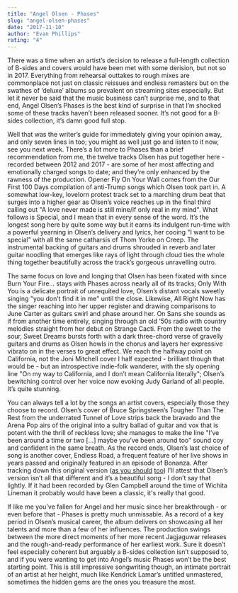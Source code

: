 ```yaml
---
title: "Angel Olsen - Phases"
slug: "angel-olsen-phases"
date: "2017-11-10"
author: "Evan Phillips"
rating: "4"
---
```


There was a time when an artist’s decision to release a full-length collection of B-sides and covers would have been met with some derision, but not so in 2017. Everything from rehearsal outtakes to rough mixes are commonplace not just on classic reissues and endless remasters but on the swathes of ‘deluxe’ albums so prevalent on streaming sites especially. But let it never be said that the music business can’t surprise me, and to that end, Angel Olsen’s Phases is the best kind of surprise in that I’m shocked some of these tracks haven’t been released sooner. It’s not good for a B-sides collection, it’s damn good full stop.

Well that was the writer’s guide for immediately giving your opinion away, and only seven lines in too; you might as well just go and listen to it now, see you next week. There’s a lot more to Phases than a brief recommendation from me, the twelve tracks Olsen has put together here - recorded between 2012 and 2017 - are some of her most affecting and emotionally charged songs to date; and they’re only enhanced by the rawness of the production. Opener Fly On Your Wall comes from the Our First 100 Days compilation of anti-Trump songs which Olsen took part in. A somewhat low-key, lovelorn protest track set to a marching drum beat that surges into a higher gear as Olsen’s voice reaches up in the final third calling out "A love never made is still mine/if only real in my mind". What follows is Special, and I mean that in every sense of the word. It’s the longest song here by quite some way but it earns its indulgent run-time with a powerful yearning in Olsen’s delivery and lyrics, her cooing "I want to be special" with all the same catharsis of Thom Yorke on Creep. The instrumental backing of guitars and drums shrouded in reverb and later guitar noodling that emerges like rays of light through cloud ties the whole thing together beautifully across the track’s gorgeous unravelling outro.

The same focus on love and longing that Olsen has been fixated with since Burn Your Fire… stays with Phases across nearly all of its tracks; Only With You is a delicate portrait of unrequited love, Olsen’s distant vocals sweetly singing "you don’t find it in me" until the close. Likewise, All Right Now has the singer reaching into her upper register and drawing comparisons to June Carter as guitars swirl and phase around her. On Sans she sounds as if from another time entirely, singing through an old ‘50s radio with country melodies straight from her debut on Strange Cacti. From the sweet to the sour, Sweet Dreams bursts forth with a dark three-chord verse of gravelly guitars and drums as Olsen howls in the chorus and layers her expressive vibrato on in the verses to great effect. We reach the halfway point on California, not the Joni Mitchell cover I half expected - brilliant though that would be - but an introspective indie-folk wanderer, with the sly opening line "On my way to California, and I don’t mean California literally"; Olsen’s bewitching control over her voice now evoking Judy Garland of all people. It’s quite stunning.

You can always tell a lot by the songs an artist covers, especially those they choose to record. Olsen’s cover of Bruce Springsteen’s Tougher Than The Rest from the underrated Tunnel of Love strips back the bravado and the Arena Pop airs of the original into a sultry ballad of guitar and vox that is potent with the thrill of reckless love; she manages to make the line "I’ve been around a time or two \[…\] maybe you’ve been around too" sound coy and confident in the same breath. As the record ends, Olsen’s last choice of song is another cover, Endless Road, a frequent feature of her live shows in years passed and originally featured in an episode of Bonanza. After tracking down this original version ([as you should](https://www.youtube.com/watch?v=b82VOjrty64) [too](https://www.youtube.com/watch?v=b82VOjrty64)) I’ll attest that Olsen’s version isn’t all that different and it’s a beautiful song - I don’t say that lightly. If it had been recorded by Glen Campbell around the time of Wichita Lineman it probably would have been a classic, it's really that good.

If like me you’ve fallen for Angel and her music since her breakthrough - or even before that - Phases is pretty much unmissable. As a record of a key period in Olsen’s musical career, the album delivers on showcasing all her talents and more than a few of her influences. The production swings between the more direct moments of her more recent Jagjaguwar releases and the rough-and-ready performance of her earliest work. Sure it doesn’t feel especially coherent but arguably a B-sides collection isn’t supposed to, and if you were wanting to get into Angel’s music Phases won’t be the best starting point. This is still impressive songwriting though, an intimate portrait of an artist at her height, much like Kendrick Lamar’s untitled unmastered, sometimes the hidden gems are the ones you treasure the most.
